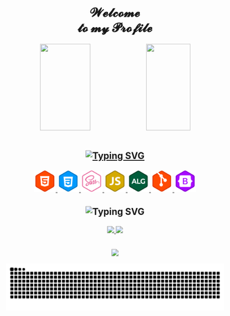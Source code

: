 <!--Title Main-->
<div align="center">
<h1 align="center">𝓦𝓮𝓵𝓬𝓸𝓶𝓮 <br>𝓽𝓸 𝓶𝔂 𝓟𝓻𝓸𝓯𝓲𝓵𝓮 </h1>
</div>

<div align="center" >
<img align="center" width="48%" height="200px" src="https://github-readme-stats.vercel.app/api?username=Victor-Ozores&show_icons=true&include_all_commits=true&theme=buefy&hide_border=true&bg_color=FFFFFF00&text_color=E0AA3E"> 
<img align="center" width="45%" height="200px" src="https://github-readme-stats.vercel.app/api/top-langs/?username=Victor-Ozores&layout=compact&theme=buefy&hide_border=true&bg_color=FFFFFF00&text_color=E0AA3E">
 </div>
 
</br>

<!--SEGUNDO TITULO-->
<h2 align="center">

[![Typing SVG](https://readme-typing-svg.herokuapp.com?font=Tapestry&size=50&duration=3000&color=E0AA3E&background=FF000000&center=true&vCenter=true&width=300&height=50&lines=+Interests)](https://git.io/typing-svg)

</h2>

<!--Interests-->
<div align = "center">
<!--BOX HTML5-->
<a href="https://www.devmedia.com.br/certificado/tecnologia/html/victor-amorim">
<img height="50em" src="assets/html.svg">
</a>

<!--BOX CSS3-->
<a href="https://www.devmedia.com.br/certificado/tecnologia/css/victor-amorim">
<img height="50em" src="assets/css.svg">
</a>

<!--BOX SASS-->
<a href="https://udemy-certificate.s3.amazonaws.com/image/UC-0dbda4b2-8e99-4214-be70-2df0a0eda7e5.jpg">
<img height="50em" src="assets/sass.svg">
</a>

<!--BOX JAVASCRIPT-->
<a href="https://www.devmedia.com.br/certificado/tecnologia/javascript/victor-amorim">
<img height="50em" src="assets/js.svg">
</a>

<!--BOX ALGORITIMO-->
<a href="https://www.devmedia.com.br/certificado/tecnologia/algoritmo/victor-amorim">
<img height="50em" src="assets/alg.svg">
</a>
 
<!--BOX GIT-->
<a href="https://www.devmedia.com.br/certificado/tecnologia/git/victor-amorim">
<img height="50em" src="assets/git.svg">
</a>

<!--BOX BOOTSTRAP-->
<a href="#">
<img height="50em" src="assets/bootstrap.svg">
</a>
</div><!--End Interests-->


<!--contact Me-->
<h2 align="center">

![Typing SVG](https://readme-typing-svg.herokuapp.com?font=Tapestry&size=50&duration=3000&color=E0AA3E&background=FF000000&center=true&vCenter=true&width=300&height=40&lines=+Contact+me)

</h2>

<!--WHATSAPP-->
<div align="center">
<a href="https://clicano.link/whatsapp002">
<img height="30em" src="https://img.shields.io/badge/WhatsApp-25D366?style=for-the-badge&logo=whatsapp&logoColor=white">
</a>

<!--GMAIL-->
<a href = "mailto:victor_ozores@hotmail.com">
<img height="30em" src="https://img.shields.io/badge/-Gmail-%23333?style=for-the-badge&logo=gmail&logoColor=white">
</a>
</div>
<br>
<br>

<div align="center">
<img src="https://i.imgur.com/x1KbuCq.gif" width="500">

![Snake animation](https://github.com/Victor-Ozores/Victor-Ozores/blob/output/github-contribution-grid-snake.svg)

</div>
